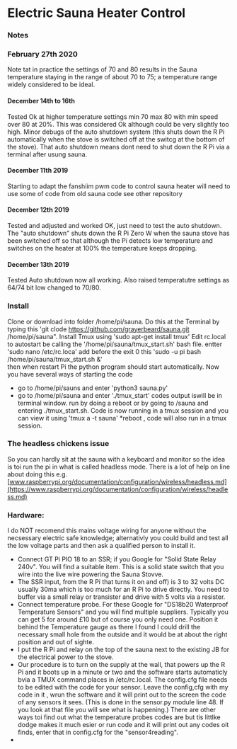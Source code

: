 # Electric Sauna Heater Control

### Notes
### February 27th 2020
Note tat in practice the settings of 70 and 80 results in the Sauna temperature staying in the range of about 70 to 75; a temperature range widely considered to be ideal.
#### December 14th to 16th
Tested Ok at higher temperature settings min 70 max 80 with min speed over 80 at 20%.
This was considered Ok although could be very slightly too high.
Minor debugs of the auto shutdown system (this shuts down the R Pi automatically when the stove is switched off at the switcg at the bottom of the stove).
That auto shutdown means dont need to shut down the R Pi via a terminal after usung sauna.

#### December 11th 2019 
Starting to adapt the fanshiim pwm code to control sauna heater
will need to use some of code from old sauna code see other repository
#### December 12th 2019
Tested and adjusted and worked OK, just need to test the auto shutdown.
The "auto shutdown" shuts down the R Pi Zero W when the sauna stove has been switched off so that although the Pi detects low temperature and switches on the heater at 100% the temperature keeps dropping.
#### December 13th 2019
Tested Auto shutdown now all working. Also raised temperatutre settings as 64/74 bit low changed to 70/80.

### Install
Clone or download into folder /home/pi/sauna.  Do this at the Terminal by typing this
'git clode https://github.com/grayerbeard/sauna.git /home/pi/sauna".
Install Tmux using 
'sudo apt-get install tmux'
Edit rc.local to autostart be calling the '/home/pi/sauna/tmux_start.sh' bash file.
entter
'sudo nano /etc/rc.loca'
add before the exit 0 this
'sudo -u pi bash /home/pi/sauna/tmux_start.sh &'  
then when restart Pi the python program should start automatically.
Now you have several ways of starting the code
* go to /home/pi/sauns and enter 'python3 sauna.py'
* go to /home/pi/sauna and enter './tmux_start' codes output iswill be in terminal window.
run by doing a reboot or by going to /sauna and entering ./tmux_start.sh.  Code is now running in a tmux session and you can view it using 'tmux a -t sauna'
*reboot , code will also run in a tmux session.

### The headless chickens issue
So you can hardly sit at the sauna with a keyboard and monitor so the idea is toi run the pi in what is called headless mode.
There is a lot of help on line about doing this e.g. [www.raspberrypi.org/documentation/configuration/wireless/headless.md](https://www.raspberrypi.org/documentation/configuration/wireless/headless.md)

### Hardware:
I do NOT recomend this mains voltage wiring for anyone without the necsessary electric safe knowledge; alternativly you could build and test all the low voltage parts and then ask a qualified person to install it. 

* Connect GT Pi PIO 18 to an SSR; if you Google for "Solid State Relay 240v". You will find a suitable item.  This is a solid state switch that you wire into the live wire powering the Sauna Stovve.
* The SSR input, from the R Pi that turns it on and off) is 3 to 32 volts DC usually 30ma which is too much for an R Pi to drive directly.  You need to buffer via a small relay or transister and drive with 5 volts via a resister. 
* Connect temperature probe. For these Google for "DS18b20 Waterproof Temperature Sensors" and you will find multiple suppliers.  Typically you can get 5 for around £10 but of course you only need one.  Position it behind the Temperature gauge as there I found I could drill the necessary small hole from the outside and it would be at about the right position and out of sighte.
* I put the R Pi and relay on the top of the sauna next to the existing JB for the electrical power to the stove.
* Our procedure is to turn on the supply at the wall, that powers up the R Pi and it boots up in a minute or two and the software starts automaticly bvia a TMUX command places in /etc/rc.local.
The config.cfg file needs to be edited with the code for your sensor.  Leave the config,cfg with my code in it , wrun the software and it will print out to the screen the code of any sensors it sees.
(This is done in the sensor.py module line 48.  If you look at that file you will see what is happening.) 
There are other ways toi find out what the temperature probes codes are but tis littlke dodge makes it much esier or run code and it will print out any codes oit finds, enter that in config.cfg for the "sensor4reading".
*
